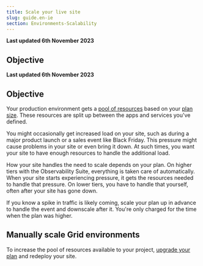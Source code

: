 ```yaml
---
title: Scale your live site
slug: guide.en-ie
section: Environments-Scalability
---
```


**Last updated 6th November 2023**



## Objective  

**Last updated 6th November 2023**



## Objective  

Your production environment gets a [pool of resources](../create-apps/app-reference.md#sizes)
based on your [plan size](../administration/pricing/_index.md).
These resources are split up between the apps and services you've defined.

You might occasionally get increased load on your site,
such as during a major product launch or a sales event like Black Friday.
This pressure might cause problems in your site or even bring it down.
At such times, you want your site to have enough resources to handle the additional load.

How your site handles the need to scale depends on your plan.
On higher tiers with the Observability Suite,
everything is taken care of automatically.
When your site starts experiencing pressure,
it gets the resources needed to handle that pressure.
On lower tiers, you have to handle that yourself, often after your site has gone down.

If you know a spike in traffic is likely coming,
scale your plan up in advance to handle the event and downscale after it.
You're only charged for the time when the plan was higher.

## Manually scale Grid environments

To increase the pool of resources available to your project,
[upgrade your plan](../administration/pricing/_index.md#switch-plans) and redeploy your site.
